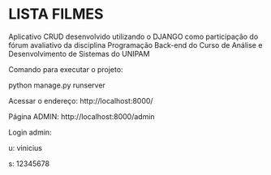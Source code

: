 # LISTA FILMES
Aplicativo CRUD desenvolvido utilizando o DJANGO como participação do fórum avaliativo da disciplina Programação Back-end do Curso de Análise e Desenvolvimento de Sistemas do UNIPAM

Comando para executar o projeto:

python manage.py runserver

Acessar o endereço: http://localhost:8000/

Página ADMIN: http://localhost:8000/admin

Login admin:

u: vinicius

s: 12345678
